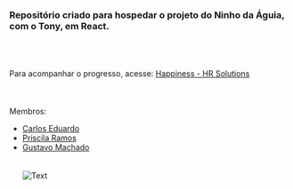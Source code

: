 ### Repositório criado para hospedar o projeto do Ninho da Águia, com o Tony, em React. <br>
<br><br><br>
Para acompanhar o progresso, acesse: [Happiness - HR Solutions](https://happinesshrsolutions.netlify.app) <br>
<br><br><br>
Membros:
- [Carlos Eduardo](https://github.com/CarlosERM)
- [Priscila Ramos](https://github.com/ramosspri)
- [Gustavo Machado](https://github.com/GustavoSpm)
<br><br><br>
![Text](https://media.giphy.com/media/iIqmM5tTjmpOB9mpbn/giphy.gif)